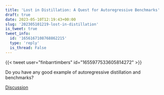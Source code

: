 ```yaml
---
title: 'Lost in Distillation: A Quest for Autoregressive Benchmarks'
draft: true
date: 2023-05-10T12:19:43+00:00
slug: '202305101219-lost-in-distillation'
is_tweet: true
tweet_info:
  id: '1656167108768862215'
  type: 'reply'
  is_thread: False
---
```




{{< tweet user="finbarrtimbers" id="1655977533605814272" >}}

Do you have any good example of autoregressive distillation and benchmarks?

[Discussion](https://x.com/sytelus/status/1656167108768862215)
